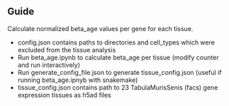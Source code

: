 ## Guide
Calculate normalized beta_age values per gene for each tissue.
- config.json contains paths to directories and cell_types which were excluded from the tissue analysis 
- Run beta_age.ipynb to calculate beta_age per tissue (modify counter and run interactively)
- Run generate_config_file.json to generate tissue_config.json (useful if running beta_age.ipnyb with snakemake)
- tissue_config.json contains path to 23 TabulaMurisSenis (facs) gene expression tissues as h5ad files
